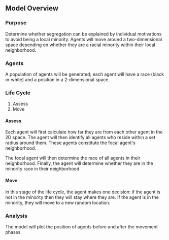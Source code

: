 ## Model Overview

### Purpose

Determine whether segregation can be explained by individual motivations to avoid being a local minority. Agents will move around a two-dimensional space depending on whether they are a racial minority within their local neighborhood.
 
### Agents

A population of agents will be generated; each agent will have a race (black or white) and a position in a 2-dimensional space.
 
### Life Cycle
 
1. Assess
2. Move
 
#### Assess

Each agent will first calculate how far they are from each other agent in the 2D space. The agent will then identify all agents who reside within a set radius around them. These agents constitute the focal agent's neighborhood.

The focal agent will then determine the race of all agents in their neighborhood. Finally, the agent will determine whether they are in the minority race in their neighborhood.

#### Move

In this stage of the life cycle, the agent makes one decision: if the agent is not in the minority then they will stay where they are. If the agent is in the minority, they will move to a new random location.
 
### Analysis

The model will plot the position of agents before and after the movement phases

